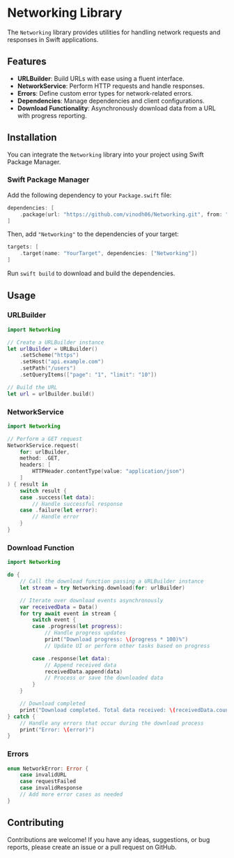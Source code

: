 # Networking Library

The `Networking` library provides utilities for handling network requests and responses in Swift applications.

## Features

- **URLBuilder**: Build URLs with ease using a fluent interface.
- **NetworkService**: Perform HTTP requests and handle responses.
- **Errors**: Define custom error types for network-related errors.
- **Dependencies**: Manage dependencies and client configurations.
- **Download Functionality**: Asynchronously download data from a URL with progress reporting.

## Installation

You can integrate the `Networking` library into your project using Swift Package Manager.

### Swift Package Manager

Add the following dependency to your `Package.swift` file:

```swift
dependencies: [
    .package(url: "https://github.com/vinodh06/Networking.git", from: "0.0.2")
]
```

Then, add `"Networking"` to the dependencies of your target:

```swift
targets: [
    .target(name: "YourTarget", dependencies: ["Networking"])
]
```

Run `swift build` to download and build the dependencies.

## Usage

### URLBuilder

```swift
import Networking

// Create a URLBuilder instance
let urlBuilder = URLBuilder()
    .setScheme("https")
    .setHost("api.example.com")
    .setPath("/users")
    .setQueryItems(["page": "1", "limit": "10"])

// Build the URL
let url = urlBuilder.build()
```

### NetworkService

```swift
import Networking

// Perform a GET request
NetworkService.request(
    for: urlBuilder,
    method: .GET,
    headers: [
        HTTPHeader.contentType(value: "application/json")
    ]
) { result in
    switch result {
    case .success(let data):
        // Handle successful response
    case .failure(let error):
        // Handle error
    }
}
```

### Download Function

```swift
import Networking

do {
    // Call the download function passing a URLBuilder instance
    let stream = try Networking.download(for: urlBuilder)

    // Iterate over download events asynchronously
    var receivedData = Data()
    for try await event in stream {
        switch event {
        case .progress(let progress):
            // Handle progress updates
            print("Download progress: \(progress * 100)%")
            // Update UI or perform other tasks based on progress

        case .response(let data):
            // Append received data
            receivedData.append(data)
            // Process or save the downloaded data
        }
    }

    // Download completed
    print("Download completed. Total data received: \(receivedData.count) bytes")
} catch {
    // Handle any errors that occur during the download process
    print("Error: \(error)")
}
```

### Errors

```swift
enum NetworkError: Error {
    case invalidURL
    case requestFailed
    case invalidResponse
    // Add more error cases as needed
}
```

## Contributing

Contributions are welcome! If you have any ideas, suggestions, or bug reports, please create an issue or a pull request on GitHub.

